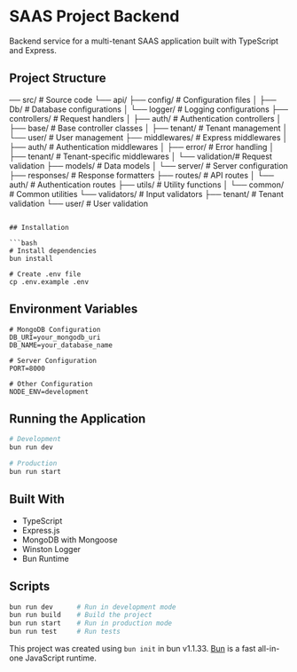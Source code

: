 # SAAS Project Backend

Backend service for a multi-tenant SAAS application built with TypeScript and Express.

## Project Structure
── src/                      # Source code
    └── api/
        ├── config/          # Configuration files
        │   ├── Db/         # Database configurations
        │   └── logger/     # Logging configurations
        ├── controllers/    # Request handlers
        │   ├── auth/      # Authentication controllers
        │   ├── base/      # Base controller classes
        │   ├── tenant/    # Tenant management
        │   └── user/      # User management
        ├── middlewares/   # Express middlewares
        │   ├── auth/      # Authentication middlewares
        │   ├── error/     # Error handling
        │   ├── tenant/    # Tenant-specific middlewares
        │   └── validation/# Request validation
        ├── models/        # Data models
        │   └── server/    # Server configuration
        ├── responses/     # Response formatters
        ├── routes/        # API routes
        │   └── auth/      # Authentication routes
        ├── utils/         # Utility functions
        │   └── common/    # Common utilities
        └── validators/    # Input validators
            ├── tenant/    # Tenant validation
            └── user/      # User validation
```

## Installation

```bash
# Install dependencies
bun install

# Create .env file
cp .env.example .env
```

## Environment Variables

```env
# MongoDB Configuration
DB_URI=your_mongodb_uri
DB_NAME=your_database_name

# Server Configuration
PORT=8000

# Other Configuration
NODE_ENV=development
```

## Running the Application

```bash
# Development
bun run dev

# Production
bun run start
```

## Built With

- TypeScript
- Express.js
- MongoDB with Mongoose
- Winston Logger
- Bun Runtime

## Scripts

```bash
bun run dev      # Run in development mode
bun run build    # Build the project
bun run start    # Run in production mode
bun run test     # Run tests
```

This project was created using `bun init` in bun v1.1.33. [Bun](https://bun.sh) is a fast all-in-one JavaScript runtime.

